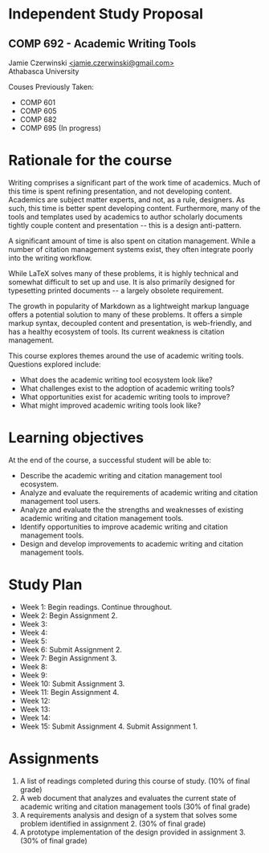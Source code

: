 # Independent Study Proposal
## COMP 692 - Academic Writing Tools
Jamie Czerwinski [\<jamie.czerwinski@gmail.com\>](jamie.czerwinski@gmail.com)  
Athabasca University

Couses Previously Taken:

- COMP 601
- COMP 605
- COMP 682
- COMP 695 (In progress)

# Rationale for the course

Writing comprises a significant part of the work time of academics. Much of this time is spent refining presentation, and not developing content. Academics are subject matter experts, and not, as a rule, designers. As such, this time is better spent developing content. Furthermore, many of the tools and templates used by academics to author scholarly documents tightly couple content and presentation -- this is a design anti-pattern.

A significant amount of time is also spent on citation management. While a number of citation management systems exist, they often integrate poorly into the writing workflow.

While LaTeX solves many of these problems, it is highly technical and somewhat difficult to set up and use. It is also primarily designed for typesetting printed documents -- a largely obsolete requirement.

The growth in popularity of Markdown as a lightweight markup language offers a potential solution to many of these problems. It offers a simple markup syntax, decoupled content and presentation, is web-friendly, and has a healthy ecosystem of tools. Its current weakness is citation management.

This course explores themes around the use of academic writing tools. Questions explored include:

- What does the academic writing tool ecosystem look like?
- What challenges exist to the adoption of academic writing tools?
- What opportunities exist for academic writing tools to improve?
- What might improved academic writing tools look like?

# Learning objectives

At the end of the course, a successful student will be able to:

- Describe the academic writing and citation management tool ecosystem.
- Analyze and evaluate the requirements of academic writing and citation management tool users.
- Analyze and evaluate the the strengths and weaknesses of existing academic writing and citation management tools.
- Identify opportunities to improve academic writing and citation management tools. 
- Design and develop improvements to academic writing and citation management tools.

# Study Plan

- Week 1: Begin readings. Continue throughout.
- Week 2: Begin Assignment 2.
- Week 3:
- Week 4: 
- Week 5: 
- Week 6: Submit Assignment 2.
- Week 7: Begin Assignment 3.
- Week 8: 
- Week 9: 
- Week 10: Submit Assignment 3.
- Week 11: Begin Assignment 4.
- Week 12: 
- Week 13: 
- Week 14: 
- Week 15: Submit Assignment 4. Submit Assignment 1.

# Assignments

1. A list of readings completed during this course of study. (10% of final grade)
2. A web document that analyzes and evaluates the current state of academic writing and citation management tools (30% of final grade)
3. A requirements analysis and design of a system that solves some problem identified in assignment 2. (30% of final grade)
4. A prototype implementation of the design provided in assignment 3. (30% of final grade)